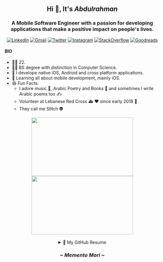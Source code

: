 ## <div align="center">Hi 👋, It's *Abdulrahman*</div>
### <div align="center">A Mobile Software Engineer with a passion for developing applications that make a positive impact on people's lives.</div>
<span></span><div align="center"> 
  
  [![LinkedIn](https://img.shields.io/badge/LinkedIn-0077B5?style=for-the-badge&logo=linkedin&logoColor=white
  )](https://linkedin.com/in/abdulrahmanqabbout)
  [![Gmail](https://img.shields.io/badge/Gmail-D14836?style=for-the-badge&logo=gmail&logoColor=white
  )](mailto:abdulrahman.qabbout@gmail.com)
  [![Twitter](https://img.shields.io/badge/Twitter-1DA1F2?style=for-the-badge&logo=twitter&logoColor=white
  )](https://twitter.com/qabbout)
  [![Instagram](https://img.shields.io/badge/Instagram-E4405F?style=for-the-badge&logo=instagram&logoColor=white
  )](https://instagram.com/qabbout)
  [![StackOverflow](https://img.shields.io/badge/Stack_Overflow-FE7A16?style=for-the-badge&logo=stack-overflow&logoColor=white
  )](https://stackoverflow.com/users/12858507/stitch)
  [![Goodreads](https://img.shields.io/badge/Goodreads-372213?style=for-the-badge&logo=goodreads&logoColor=white
  )](https://www.goodreads.com/qabbout)
  
  
  
</div>

#### BIO

- 👨‍💻 22.
- 👨‍🎓 BS degree with distinction in Computer Science.
- 🎱 I develope native iOS, Android and cross platform applications.
- 🌱 Learning all about mobile development, mainly iOS.
- 😄 Fun Facts: 
  - I adore music 🎵, Arabic Poetry and Books 📖 and sometimes I write Arabic poems too ✍️
  - Volunteer at Lebanese Red Cross 🚑 ❤️ since early 2018 📆
  - They call me Stitch 👽

<div align="center">
<img src="http://24.media.tumblr.com/d86fe6093af11856043bf41ef902465e/tumblr_mnhmqraFSD1rsi6f2o1_400.gif" width="330" height="190"></img> 
<img src="https://i.imgur.com/K3l9iqp.gif" width="330" height="190"></img> 
</div>

<br>
<details>
 
 <summary align="center">📃 My GitHub Resume</summary>


## Education
  
- 📖 **BS Degree in Computer Science** - GPA 3.65
  
  📆 2017 - 2020
  
  📍 Lebanese International University - Dahr El Ein, Lebanon
  
   <div align="center"><img src="http://liu.edu.lb/lb/Web%20slices/Logo2.png" height="20%" width="20%"></img><div>
  
## Experience
  
- 👨‍💻 **Mobile Software Engineer**
  
  📆 2021 - Present
  
  📍 Tecware International - Tripoli, Lebanon
  
   <div align="center"><img src="https://tecware.org/templates/ezwebhosting/images/s5_logo.png" height="10%" width="10%"></img><div>
  
  ##

- 📑 **Head of Information Technology**
  
  📆 2018 - 2020
  
  📍 Lebanese Red Cross - Tripoli, Lebanon
  
  <div align="center"><img src="https://i0.wp.com/www.redcross.org.lb/wp-content/uploads/2019/04/logo.png" height="10%" width="10%"></img><div>

## Skills
  
  <span></span><div align="center"><p> **Languages / Frameworks / Libraries I use/have used:**</p>
  
  ![iOS](https://img.shields.io/badge/iOS-000000?style=for-the-badge&logo=ios&logoColor=white)
  ![Swift](https://img.shields.io/badge/Swift-FA7343?style=for-the-badge&logo=swift&logoColor=white)
  ![Flutter](https://img.shields.io/badge/Flutter-02569B?style=for-the-badge&logo=flutter&logoColor=white)
  ![Dart](https://img.shields.io/badge/Dart-0175C2?style=for-the-badge&logo=dart&logoColor=white)
  ![Android](https://img.shields.io/badge/Android-3DDC84?style=for-the-badge&logo=android&logoColor=white)
  ![Kotlin](https://img.shields.io/badge/Kotlin-0095D5?&style=for-the-badge&logo=kotlin&logoColor=white)
  ![Java](https://img.shields.io/badge/Java-ED8B00?style=for-the-badge&logo=java&logoColor=white)
  ![JSON](https://img.shields.io/badge/json-5E5C5C?style=for-the-badge&logo=json&logoColor=white)
  ![C#](https://img.shields.io/badge/C%23-239120?style=for-the-badge&logo=c-sharp&logoColor=white)
  ![.NET](https://img.shields.io/badge/.NET-5C2D91?style=for-the-badge&logo=dot-net&logoColor=white)
  ![Rust](https://img.shields.io/badge/Rust-000000?style=for-the-badge&logo=rust&logoColor=white)
  ![Python](https://img.shields.io/badge/Python-3776AB?style=for-the-badge&logo=python&logoColor=white)
  ![PHP](https://img.shields.io/badge/PHP-777BB4?style=for-the-badge&logo=php&logoColor=white)
  ![JavaScript](https://img.shields.io/badge/JavaScript-F7DF1E?style=for-the-badge&logo=javascript&logoColor=black)
  ![TypeScript](https://img.shields.io/badge/TypeScript-007ACC?style=for-the-badge&logo=typescript&logoColor=white)
  ![React Native](https://img.shields.io/badge/React_Native-20232A?style=for-the-badge&logo=react&logoColor=61DAFB)
  ![Shell Script](https://img.shields.io/badge/Shell_Script-121011?style=for-the-badge&logo=gnu-bash&logoColor=white)
  ![Markdown](https://img.shields.io/badge/Markdown-000000?style=for-the-badge&logo=markdown&logoColor=white)
  ![HTML](https://img.shields.io/badge/HTML-239120?style=for-the-badge&logo=html5&logoColor=white)
  ![CSS](https://img.shields.io/badge/CSS-239120?&style=for-the-badge&logo=css3&logoColor=white)
  ![Tailwind CSS](https://img.shields.io/badge/Tailwind_CSS-38B2AC?style=for-the-badge&logo=tailwind-css&logoColor=white)
  ![Bootstrap](https://img.shields.io/badge/Bootstrap-563D7C?style=for-the-badge&logo=bootstrap&logoColor=white)
  ![Materialize CSS](https://img.shields.io/badge/-materialize--css-ff69b4?style=for-the-badge&logo=materialize--css&logoColor=white)
  
  <br>
  
  <span></span><p> **Databases:**</p>
  ![Firebase](https://img.shields.io/badge/firebase-ffca28?style=for-the-badge&logo=firebase&logoColor=black)
  ![SQLite](https://img.shields.io/badge/SQLite-07405E?style=for-the-badge&logo=sqlite&logoColor=white)
  ![Microsoft SQL Server](https://img.shields.io/badge/Microsoft%20SQL%20Sever-CC2927?style=for-the-badge&logo=microsoft%20sql%20server&logoColor=white)
  ![MySQL](https://img.shields.io/badge/MySQL-00000F?style=for-the-badge&logo=mysql&logoColor=white)
  ![Realm](https://img.shields.io/badge/Realm-39477F?style=for-the-badge&logo=realm&logoColor=white)
  
  <br>
  
  <span></span><p> **Others:**</p>
  
  ![Git](https://img.shields.io/badge/Git-F05032?style=for-the-badge&logo=git&logoColor=white)
  ![XCode](https://img.shields.io/badge/Xcode-007ACC?style=for-the-badge&logo=Xcode&logoColor=white)
  ![Intellij](https://img.shields.io/badge/IntelliJ-000000.svg?style=for-the-badge&logo=intellij-idea&logoColor=white)
  ![VS Code](https://img.shields.io/badge/Visual_Studio_Code-0078D4?style=for-the-badge&logo=visual%20studio%20code&logoColor=white)
  ![Visual Studio](https://img.shields.io/badge/Visual_Studio-5C2D91?style=for-the-badge&logo=visual%20studio&logoColor=white)
  ![Postman](https://img.shields.io/badge/Postman-FF6C37?style=for-the-badge&logo=Postman&logoColor=white)
  ![Notion](https://img.shields.io/badge/Notion-000000?style=for-the-badge&logo=notion&logoColor=white)
  ![Linux](https://img.shields.io/badge/Linux-FCC624?style=for-the-badge&logo=linux&logoColor=black)
  ![Docker](https://img.shields.io/badge/Docker-2CA5E0?style=for-the-badge&logo=docker&logoColor=white)
  ![Kubernetes](https://img.shields.io/badge/kubernetes-326ce5.svg?&style=for-the-badge&logo=kubernetes&logoColor=white)
  ![Google Play](https://img.shields.io/badge/Google_Play-414141?style=for-the-badge&logo=google-play&logoColor=white)
  ![App Store](https://img.shields.io/badge/App_Store-0D96F6?style=for-the-badge&logo=app-store&logoColor=white)
  
  </div>
  
## Cerificates
  
  - **CCNA Routing and Switching: Connecting Networks** *(with letter)* / 2020 - Present
  
  - **CCNA Routing and Switching: Scaling Networks** *(with letter)* / 2020 - Present
  
  - **CCNA Routing and Switching: Routing and Switching Essentials** *(with letter)* / 2019 - Present
  
  - **CCNA Routing and Switching: Introduction to Networks** *(with letter)* / 2019 - Present
  
    **<p align="center"> 🔼 Cisco Networking Academy </p>**
  
  <br>
  <div align="center"><img src="https://cdn.freebiesupply.com/images/large/2x/cisco-logo-transparent.png" width="20%" height="20%"></img><div>
  
  ##
  
  - **Strategic Thinking 101: Problem Solving** / 2021 - Present
  
    **<p align="center"> 🔼 Abdulla Al Ghurair Foundation for Education </p>**
  
  <div align="center"><img src="https://youngthinker.org/themes/custom/ytp_barrio/images/agfe-logo-wide-en.png" height="50%" width="50%"></img><div>
  
  
  
  ##
  
  - **M112: Diagnostic Thinking** / 2021 - Present
  
    **<p align="center"> 🔼 MongoDB University </p>**
  
  <div align="center"><img src="https://theme.zdassets.com/theme_assets/215697/67a5dadc8b67a5629ff02414169545a068fb40ba.png" height="35%" width="35%"></img><div>
  
  ##
  
  - **Programming Foundations: Fuzzy Logic** / 2021 - Present
  
  - **Become an iOS 13 App Developer** (Learning Path) / 2021 - Present
  
  - **iOS 14 Development Essential Training** / 2021 - Present
  
  - **Machine Learning for iOS: Core ML and Create ML** / 2021 - Present
  
  - **Master Swift** (Learning Path) / 2021 - Present
  
  - **Learning Realm for iOS App Development** / 2021 - Present
  
  - **Swift 5: Protocol-Oriented Programming** / 2021 - Present
  
  - **Swift: Delegations and Data Sources** / 2021 - Present
  
  - **Swift 5 Essential Training** / 2021 - Present
  
  - **The Secret to Better Decisions: Stop Hoarding Chips** / 2021 - Present
  
  - **Becoming an Ally to All** / 2021 - Present
  
  - **Body Language for Leaders** / 2021 - Present
  
  - **Critical Thinking for Better Judgment and Decision-Making** / 2021 - Present
  
  - **Digital Body Langauge** / 2021 - Present
    
  - **Programming Foundations: Fundamentals** / 2021 - Present
  
  - **Programming Foundations: Databases** / 2021 - Present
  
    **<p align="center"> 🔼 LinkedIn Learning </p>**
  
  <div align="center"><img src="https://www.aivancity.ai/sites/default/files/2020-09/linkedinlearning.png" height="35%" width="35%"></img><div>
  
  ##
  
  - **Artificial Intelligence Bootcamp** / 2021 - Present
  
  - **Getting Started with Python for Data Science** / 2021 - Present
  
    **<p align="center"> 🔼 ZAKA</p>**
  
    <div align="center"><img src="https://beirutai.org/wp-content/uploads/2020/07/Webp.net-resizeimage.png" height="35%" width="35%"></img><div>

  
  ##
  
  - **Clean Code** / 6.5 total hours / 2021 - Present
  
  - **Body Language: Appear Confident and Poised When You Speak** / 1 total hours / 2021 - Present
  
  - **Flutter & Dart - The Complete Guide [Arabic Edition]** / 59.5 total hours / 2021 - Present
  
  - **Dart: Advanced Course** / 2.5 total hours/ 2021 - Present
  
  - **Dart: Intermediate Course** / 2 total hours / 2021 - Present
  
  - **Dart: Beginners Course** / 2 total hours / 2021 - Present
  
  - **Flutter: Advanced Course** / 5 total hours /2021 - Present
  
  - **Flutter: Intermediate Course** / 3.5 total hours / 2021 - Present
  
  - **Flutter: Beginners Course** / 2 total hours / 2021 - Present
  
  - **The Complete React Native from Zero to Hero** / 12 total hours / 2020 - Present
  
  - **Modern Web Scraping with python** / 3.5 total hours / 2021 - Present
  
  **<p align="center"> 🔼 Udemy </p>**
  
  <div align="center"><img src="https://www.freelogovectors.net/wp-content/uploads/2021/08/udemylogo-freelogovectors.net_.png" height="25%" width="25%"></img><div>
  
  ##
    
  - **Mission Leader** / 2020 - Present
  
  - **Emergency Medical Technician (EMT)** 2019 - Present
  
  - **First Responder** 2018 - Present
  
  **<p align="center"> 🔼 Lebanese Red Cross </p>**
  
  <div align="center"><img src="https://i0.wp.com/www.redcross.org.lb/wp-content/uploads/2019/04/logo.png" height="10%" width="10%"></img><div>
  
  <div align="left">
  
##  Hobbies
    
</div>  
  
  
  - Reading Books, Preferably Psychological Ones
  - Collecting Books
  - Aquiring New Skills and Learning New Stuffs
  - Learning Languages, Like Japanese, Russian, Spanish..
  - Watching Anime and Reading Manga
  - Writing Poems in Arabic
    

  
</details>

### <div align="center"><i> ~ Memento Mori ~ <i></div>
  
